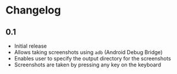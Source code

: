 # Changelog

## 0.1

- Initial release
- Allows taking screenshots using `adb` (Android Debug Bridge)
- Enables user to specify the output directory for the screenshots
- Screenshots are taken by pressing any key on the keyboard
